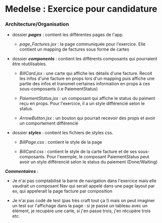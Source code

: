 # Medelse : Exercice pour candidature

### Architecture/Organisation

- dossier **_pages_** : contient les différentes pages de l'app.

  - _page_Factures.jsx_ : la page communiquée pour l'exercice. Elle contient un mapping de factures sous forme de cartes

- dossier **_components_** : contient les différents composants qui pourraient être réutilisables.

  - _BillCard.jsx_ : une carte qui affiche les détails d'une facture. Recoit les infos d'une facture en props lors d'un mapping puis affiche une partie des infos et transmet certaines information en props à ces sous-composants (i.e PaiementStatus)

  - _PaiementStatus.jsx_ : un composant qui affiche le status du paiment reçu en props. Pour l'exercice, il a un style différencié selon le status.

  - _ArrowButton.jsx_ : un bouton qui pourrait recevoir des props et avoir un comportement différencié

- dossier **_styles_** : contient les fichiers de styles css.

  - _BillPage.css_ : contient le style de la page

  - _BillCard.css_ : contient le style de la carte facture et de ses sous-composants. Pour l'exemple, le composant PaiementStatus peut avoir un style différencié selon le status du paiement (Done/Waiting)

**_Commentaires_** : 
- Je n'ai pas comptabilisé la barre de navigation dans l'exercice mais elle vaudrait un composant Nav qui serait appelé dans une page layout par ex, qui appelerait la page facture par composition

- Je n'ai pas codé de test (pas très craft tout ça !) mais on peut imaginer un test sur l'affichage dans la page : si je passe un tableau avec un élément, je recupère une carte, si j'en passe trois, j'en récupère trois etc.
